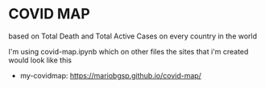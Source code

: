 # COVID MAP
based on Total Death and Total Active Cases on every country in the world 

I'm using covid-map.ipynb which on other files 
the sites that i'm created would look like this 
* my-covidmap: https://mariobgsp.github.io/covid-map/
